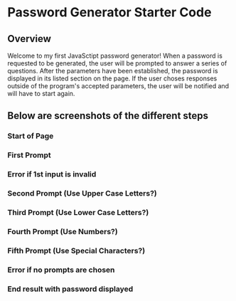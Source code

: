 # Password Generator Starter Code

## Overview

Welcome to my first JavaSctipt password generator! When a password is requested to be generated, the user will be prompted to answer a series of questions. After the parameters have been established, the password is displayed in its listed section on the page. If the user choses responses outside of the program's accepted parameters, the user will be notified and will have to start again.

## Below are screenshots of the different steps

### Start of Page



### First Prompt

### Error if 1st input is invalid

### Second Prompt (Use Upper Case Letters?)

### Third Prompt (Use Lower Case Letters?)

### Fourth Prompt (Use Numbers?)

### Fifth Prompt (Use Special Characters?)

### Error if no prompts are chosen

### End result with password displayed